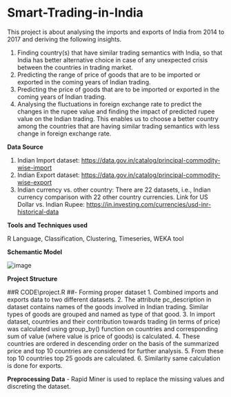 # Smart-Trading-in-India

This project is about analysing the imports and exports of India from 2014 to 2017 and deriving the following insights.

1. Finding country(s) that have similar trading semantics with India, so that India has better alternative choice in case of any unexpected crisis between the countries in trading market.
2. Predicting the range of price of goods that are to be imported or exported in the coming years of Indian trading.
3. Predicting the price of goods that are to be imported or exported in the coming years of Indian trading.
4. Analysing the fluctuations in foreign exchange rate to predict the changes in the rupee value and finding the impact of predicted rupee value on the Indian trading. This enables us to choose a better country among the countries that are having similar trading semantics with less change in foreign exchange rate.

**Data Source**

1.	Indian Import dataset: https://data.gov.in/catalog/principal-commodity-wise-import
2.	Indian Export dataset: https://data.gov.in/catalog/principal-commodity-wise-export
3.	Indian currency vs. other country: 
There are 22 datasets, i.e., Indian currency comparison with 22 other country currencies.
Link for US Dollar vs. Indian Rupee:
https://in.investing.com/currencies/usd-inr-historical-data

**Tools and Techniques used**

R Language,  Classification, Clustering, Timeseries, WEKA tool

**Schemantic Model**

![image](https://user-images.githubusercontent.com/38485915/147389588-99d5ac48-8d16-4aea-918f-a088b87d6dc9.png)

**Project Structure**
  
  ##R CODE\project.R ##- Forming proper dataset
    1. Combined imports and exports data to two different datasets.
    2. The attribute pc_description in dataset contains names of the goods involved in Indian trading. Similar types of goods are grouped and named as type of that good. 
    3. In import dataset, countries and their contribution towards trading (in terms of price) was calculated using group_by() function on countries and corresponding sum of value (where value is price of goods) is calculated.
    4. These countries are ordered in descending order on the basis of the summarized price and top 10 countries are considered for further analysis.
    5. From these top 10 countries top 25 goods are calculated.
    6. Similarity same calculation is done for exports.
    
   **Preprocessing Data** - Rapid Miner is used to replace the missing values and discreting the dataset.
    
    
